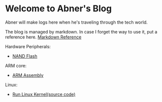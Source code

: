 # Welcome to Abner's Blog

Abner will make logs here when he's traveling through the tech world.

The blog is managed by markdown. In case I forget the way to use it, put a reference here. [Markdown Reference](https://avenuecross.github.io/AbnerTechTravel/Markdown)

Hardware Peripherals:
* [NAND Flash](https://avenuecross.github.io/AbnerTechTravel/NANDFLASH)

ARM core:
* [ARM Assembly](https://avenuecross.github.io/AbnerTechTravel/ARM_Assembly)

Linux:
* [Run Linux Kernel(source code)](https://avenuecross.github.io/AbnerTechTravel/RunLinuxKernel)

